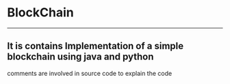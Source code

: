 # BlockChain
------------------------------------
It is contains Implementation of a simple blockchain using java and python
------------------------------------
comments are involved in source code to explain the code
